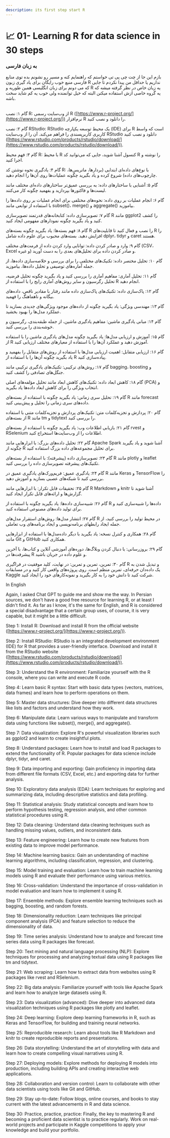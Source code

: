 ```yaml
---
description: its first step start R
---
```


# 📈 01- Learning R for data science in  30 steps

### به زبان فارسی&#x20;

بازم این جا از چت چی پی تی خواستم که راهنمایم کنه و مسیر رو نشونم بده توی منابع فارسی منبع خوب رایگان برای یاد گیری  زبون R نداریم یا حداقل من پیدا نکردم تا جایی که می دونم برای زبان انگلیسی همین طوریه و R  یه زیان خاص در نظر گرفته میشه که یه گروه خاصی ازش استفاده میکنن البته که خیل توانمنده ولی خوب یه کم شاید سخت باشه.&#x20;

\
گام ۱: نصب R: از وب‌سایت رسمی R ([https://www.r-project.org/](https://www.r-project.org/)) نرم‌افزار R را دانلود و نصب کنید.

گام ۲: نصب RStudio: RStudio یک محیط توسعه یکپارچه (IDE) برای R است که واسط کاربری کاربرپسندی را فراهم می‌کند. آن را از وب‌سایت RStudio دانلود و نصب کنید ([https://www.rstudio.com/products/rstudio/download/](https://www.rstudio.com/products/rstudio/download/)).

گام ۳: فهم محیط R: با محیط R کنسول آشنا شوید، جایی که می‌توانید کد R را نوشته و اجرا کنید.

گام ۴: یادگیری نحوه نوشتن کد R: با نوع‌های داده‌ای ابتدایی (بردارها، ماتریس‌ها، چارچوب‌های داده) شروع کرده و یاد بگیرید چگونه عملیات‌ها روی آن‌ها را انجام دهید.

گام ۵: آشنایی با ساختارهای داده: به بررسی عمیق‌تر ساختارهای داده‌ای مختلف مانند لیست‌ها و فاکتورها بپردازید و بفهمید چگونه کار می‌کنند.

گام ۶: انجام عملیات بر روی داده: نحوه‌های مختلفی برای انجام عملیات بر روی داده‌ها را با استفاده از توابعی مانند subset()، merge() و aggregate() بیاموزید.

گام ۷: تصویرسازی داده: کتابخانه‌های قدرتمند تصویرسازی R مانند ggplot2 را کشف کنید و یاد بگیرید چگونه نمودارهای مفهومی ایجاد کنید.

گام ۸: فهم بسته‌ها: یاد بگیرید چگونه بسته‌های R را نصب و فعال کنید تا قابلیت‌های R را افزایش دهید. بسته‌های محبوب برای علوم داده شامل dplyr، tidyr و caret هستند.

گام ۹: وارد و صادر کردن داده: توانایی وارد کردن داده از فرمت‌های مختلف (CSV، Excel و غیره) و صادر کردن داده برای تحلیل‌های بعدی را به دست آورید.

گام ۱۰: تحلیل مختصر داده: تکنیک‌های مختلفی را برای بررسی و خلاصه‌سازی داده‌ها، از جمله آماره‌های توصیفی و تحلیل داده‌ها، بیاموزید.

گام ۱۱: تحلیل آماری: مفاهیم آماری را بررسی کنید و یاد بگیرید چگونه تحلیل فرضیه، تحلیل رگرسیون و سایر روش‌های آماری رایج را با استفاده از R انجام دهید.

گام ۱۲: پاک‌سازی داده: تکنیک‌های پاک‌سازی داده مانند رفتار با مقادیر ناقص، داده‌های بیگانه و ناهماهنگ را فهمید.

گام ۱۳: مهندسی ویژگی: یاد بگیرید چگونه از داده‌های موجود ویژگی‌های جدیدی بسازید تا عملکرد مدل‌ها را بهبود بخشید.

گام ۱۴: مبانی یادگیری ماشین: مفاهیم یادگیری ماشین، از جمله طبقه‌بندی، رگرسیون و خوشه‌بندی را بررسی کنید.

گام ۱۵: آموزش و ارزیابی مدل‌ها: یاد بگیرید چگونه مدل‌های یادگیری ماشین را با استفاده از R آموزش دهید و عملکرد آن‌ها را با استفاده از معیارهای مختلف ارزیابی کنید.

گام ۱۶: ارزیابی متقابل: اهمیت ارزیابی مدل‌ها با استفاده از روش‌های متقابل را بفهمید و یاد بگیرید چگونه آن‌ها را با استفاده از R پیاده‌سازی کنید.

گام ۱۷: روش‌های ترکیبی: تکنیک‌های یادگیری ترکیبی مانند bagging، boosting و جنگل‌های تصادفی را کشف کنید.

گام ۱۸: کاهش ابعاد داده: تکنیک‌های کاهش ابعاد مانند تحلیل مؤلفه‌های اصلی (PCA) و انتخاب ویژگی را برای کاهش ابعاد داده‌ها یاد بگیرید.

گام ۱۹: تحلیل سری زمانی: یاد بگیرید چگونه با استفاده از بسته‌های R مانند forecast داده‌های سری زمانی را تحلیل و پیش‌بینی کنید.

گام ۲۰: پردازش و تجزیه‌کلمات متن: تکنیک‌های پردازش و تجزیه‌کلمات متنی با استفاده از بسته‌های R مانند tm و tidytext را بررسی کنید.

گام ۲۱: بازیابی اطلاعات وب: یاد بگیرید چگونه با استفاده از بسته‌های rvest و RSelenium اطلاعات را از وب‌سایت‌ها استخراج کنید.

گام ۲۲: تحلیل داده‌های بزرگ: با ابزارهایی مانند Apache Spark آشنا شوید و یاد بگیرید چگونه از R برای تحلیل مجموعه‌های داده بزرگ استفاده کنید.

گام ۲۳: تصویرسازی داده (پیشرفته): با استفاده از بسته‌های R مانند plotly و leaflet تکنیک‌های پیشرفته تصویرسازی داده را بررسی کنید.

گام ۲۴: یادگیری عمیق: فریم‌ورک‌های یادگیری عمیق در R مانند Keras و TensorFlow را بررسی کنید تا شبکه‌های عصبی بسازید و آموزش دهید.

گام ۲۵: تحقیقات قابل تکرار: با ابزارهایی مانند R Markdown و knitr آشنا شوید تا گزارش‌ها و ارائه‌های قابل تکرار ایجاد کنید.

گام ۲۶: شبیه‌سازی داده‌ها: یاد بگیرید چگونه با استفاده از R داده‌ها را شبیه‌سازی کنید و برای تولید داده‌های مصنوعی استفاده کنید.

گام ۲۷: انتشار مدل‌ها: روش‌های استقرار مدل‌های R در محیط تولید را بررسی کنید، از جمله ایجاد رابطهای برنامه‌نویسی و ایجاد برنامه‌های وب تعاملی.

گام ۲۸: همکاری و کنترل نسخه: یاد بگیرید با دیگر داده‌مدل‌ها با استفاده از ابزارهایی مانند Git و GitHub همکاری کنید.

گام ۲۹: بروزرسانی: با دنبال کردن وبلاگ‌ها، دوره‌های آموزشی آنلاین و کتاب‌ها، با آخرین پیشرفت‌ها در R و علوم داده در جریان باشید.

گام ۳۰: تمرین، تمرین و تمرین: در نهایت، کلید موفقیت در فراگیری R و تبدیل شدن به یک داده‌دان حرفه‌ای، تمرین منظم است. روی پروژه‌های واقعی کار کنید و در مسابقات Kaggle شرکت کنید تا دانش خود را به کار بگیرید و نمونه‌کارهای خود را ایجاد کنید.

In English&#x20;

Again, I asked Chat GPT to guide me and show me the way. In Persian sources, we don't have a good free resource for learning R, or at least I didn't find it. As far as I know, it's the same for English, and R is considered a special disadvantage that a certain group uses, of course, it is very capable, but it might be a little difficult.

Step 1: Install R: Download and install R from the official website ([https://www.r-project.org/](https://www.r-project.org/)).

Step 2: Install RStudio: RStudio is an integrated development environment (IDE) for R that provides a user-friendly interface. Download and install it from the RStudio website ([https://www.rstudio.com/products/rstudio/download/](https://www.rstudio.com/products/rstudio/download/)).

Step 3: Understand the R environment: Familiarize yourself with the R console, where you can write and execute R code.

Step 4: Learn basic R syntax: Start with basic data types (vectors, matrices, data frames) and learn how to perform operations on them.

Step 5: Master data structures: Dive deeper into different data structures like lists and factors and understand how they work.

Step 6: Manipulate data: Learn various ways to manipulate and transform data using functions like subset(), merge(), and aggregate().

Step 7: Data visualization: Explore R's powerful visualization libraries such as ggplot2 and learn to create insightful plots.

Step 8: Understand packages: Learn how to install and load R packages to extend the functionality of R. Popular packages for data science include dplyr, tidyr, and caret.

Step 9: Data importing and exporting: Gain proficiency in importing data from different file formats (CSV, Excel, etc.) and exporting data for further analysis.

Step 10: Exploratory data analysis (EDA): Learn techniques for exploring and summarizing data, including descriptive statistics and data profiling.

Step 11: Statistical analysis: Study statistical concepts and learn how to perform hypothesis testing, regression analysis, and other common statistical procedures using R.

Step 12: Data cleaning: Understand data cleaning techniques such as handling missing values, outliers, and inconsistent data.

Step 13: Feature engineering: Learn how to create new features from existing data to improve model performance.

Step 14: Machine learning basics: Gain an understanding of machine learning algorithms, including classification, regression, and clustering.

Step 15: Model training and evaluation: Learn how to train machine learning models using R and evaluate their performance using various metrics.

Step 16: Cross-validation: Understand the importance of cross-validation in model evaluation and learn how to implement it using R.

Step 17: Ensemble methods: Explore ensemble learning techniques such as bagging, boosting, and random forests.

Step 18: Dimensionality reduction: Learn techniques like principal component analysis (PCA) and feature selection to reduce the dimensionality of data.

Step 19: Time series analysis: Understand how to analyze and forecast time series data using R packages like forecast.

Step 20: Text mining and natural language processing (NLP): Explore techniques for processing and analyzing textual data using R packages like tm and tidytext.

Step 21: Web scraping: Learn how to extract data from websites using R packages like rvest and RSelenium.

Step 22: Big data analysis: Familiarize yourself with tools like Apache Spark and learn how to analyze large datasets using R.

Step 23: Data visualization (advanced): Dive deeper into advanced data visualization techniques using R packages like plotly and leaflet.

Step 24: Deep learning: Explore deep learning frameworks in R, such as Keras and TensorFlow, for building and training neural networks.

Step 25: Reproducible research: Learn about tools like R Markdown and knitr to create reproducible reports and presentations.

Step 26: Data storytelling: Understand the art of storytelling with data and learn how to create compelling visual narratives using R.

Step 27: Deploying models: Explore methods for deploying R models into production, including building APIs and creating interactive web applications.

Step 28: Collaboration and version control: Learn to collaborate with other data scientists using tools like Git and GitHub.

Step 29: Stay up-to-date: Follow blogs, online courses, and books to stay current with the latest advancements in R and data science.

Step 30: Practice, practice, practice: Finally, the key to mastering R and becoming a proficient data scientist is to practice regularly. Work on real-world projects and participate in Kaggle competitions to apply your knowledge and build your portfolio.
